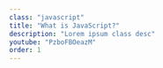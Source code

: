 ```yaml
---
class: "javascript"
title: "What is JavaScript?"
description: "Lorem ipsum class desc"
youtube: "PzboFBOeazM"
order: 1
---
```

